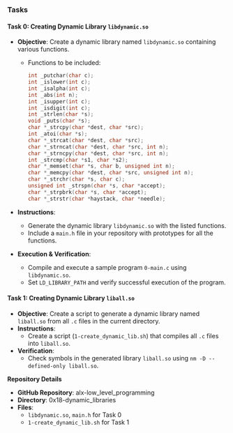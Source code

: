 ### Tasks

#### Task 0: Creating Dynamic Library `libdynamic.so`
- **Objective**: Create a dynamic library named `libdynamic.so` containing various functions.
  - Functions to be included:
    ```c
    int _putchar(char c);
    int _islower(int c);
    int _isalpha(int c);
    int _abs(int n);
    int _isupper(int c);
    int _isdigit(int c);
    int _strlen(char *s);
    void _puts(char *s);
    char *_strcpy(char *dest, char *src);
    int _atoi(char *s);
    char *_strcat(char *dest, char *src);
    char *_strncat(char *dest, char *src, int n);
    char *_strncpy(char *dest, char *src, int n);
    int _strcmp(char *s1, char *s2);
    char *_memset(char *s, char b, unsigned int n);
    char *_memcpy(char *dest, char *src, unsigned int n);
    char *_strchr(char *s, char c);
    unsigned int _strspn(char *s, char *accept);
    char *_strpbrk(char *s, char *accept);
    char *_strstr(char *haystack, char *needle);
    ```
- **Instructions**:
  - Generate the dynamic library `libdynamic.so` with the listed functions.
  - Include a `main.h` file in your repository with prototypes for all the functions.

- **Execution & Verification**:
  - Compile and execute a sample program `0-main.c` using `libdynamic.so`.
  - Set `LD_LIBRARY_PATH` and verify successful execution of the program.

#### Task 1: Creating Dynamic Library `liball.so`
- **Objective**: Create a script to generate a dynamic library named `liball.so` from all `.c` files in the current directory.
- **Instructions**:
  - Create a script (`1-create_dynamic_lib.sh`) that compiles all `.c` files into `liball.so`.
- **Verification**:
  - Check symbols in the generated library `liball.so` using `nm -D --defined-only liball.so`.

**Repository Details**
- **GitHub Repository**: alx-low_level_programming
- **Directory**: 0x18-dynamic_libraries
- **Files**:
  - `libdynamic.so`, `main.h` for Task 0
  - `1-create_dynamic_lib.sh` for Task 1

